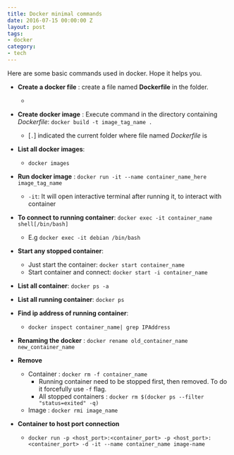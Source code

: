 ```yaml
---
title: Docker minimal commands
date: 2016-07-15 00:00:00 Z
layout: post
tags:
- docker
category:
- tech
---
```


Here are some basic commands used in docker. Hope it helps you.


* **Create a docker file** : create a file named **Dockerfile** in the folder.
    * <script src="https://gist.github.com/murarisumit/1c0a3a1f7fda6ba43cb28761d809292e.js"></script>

* **Create docker image** : Execute command in the directory containing *Dockerfile*: `docker build -t image_tag_name .`
	* [`.`] indicated the current folder where file named *Dockerfile* is

* **List all docker images**:
    * `docker images`

* **Run docker image** : `docker run -it --name container_name_here image_tag_name`
	* `-it`: It will open interactive terminal after running it, to interact with container
	
* **To connect to running container**: `docker exec -it container_name shell[/bin/bash]`
    * E.g `docker exec -it debian /bin/bash`

* **Start any stopped container**: 
	* Just start the container: `docker start container_name`
	* Start container and connect: `docker start -i container_name`

* **List all container**: `docker ps -a`

* **List all running container**: `docker ps`

* **Find ip address of running container**: 
    * `docker inspect container_name| grep IPAddress`

* **Renaming the docker** : `docker rename old_container_name new_container_name`

* **Remove**
    * Container : `docker rm -f container_name`
        * Running container need to be stopped first, then removed. To do it forcefully use `-f` flag.
        * All stopped containers : `docker rm $(docker ps --filter "status=exited" -q)`
    * Image : `docker rmi image_name` 

* **Container to host port connection**
    * `docker run -p <host_port>:<container_port> -p <host_port>:<container_port> -d -it --name container_name image-name`

